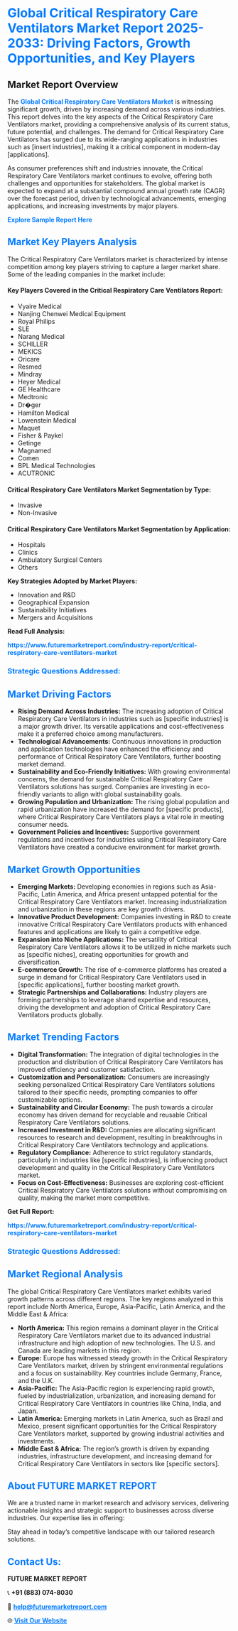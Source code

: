 <h1 style="color: #007BFF;">Global Critical Respiratory Care Ventilators Market Report 2025-2033: Driving Factors, Growth Opportunities, and Key Players</h1>

<section id="overview">
<h2>Market Report Overview</h2>
<p>The <a href="https://www.futuremarketreport.com/industry-report/critical-respiratory-care-ventilators-market" style="color: #007BFF; text-decoration: none;"><strong>Global Critical Respiratory Care Ventilators Market</strong></a> is witnessing significant growth, driven by increasing demand across various industries. This report delves into the key aspects of the Critical Respiratory Care Ventilators market, providing a comprehensive analysis of its current status, future potential, and challenges. The demand for Critical Respiratory Care Ventilators has surged due to its wide-ranging applications in industries such as [insert industries], making it a critical component in modern-day [applications].</p>
<p>As consumer preferences shift and industries innovate, the Critical Respiratory Care Ventilators market continues to evolve, offering both challenges and opportunities for stakeholders. The global market is expected to expand at a substantial compound annual growth rate (CAGR) over the forecast period, driven by technological advancements, emerging applications, and increasing investments by major players.</p>
</section>

<section id="overview">
<p><a href="https://www.futuremarketreport.com/request-sample/reportId=77832" style="color: #007BFF; text-decoration: none;"><strong>Explore Sample Report Here</strong></a></p>
</section>

<section id="key-players">
<h2 style="color: #007BFF;">Market Key Players Analysis</h2>
<p>The Critical Respiratory Care Ventilators market is characterized by intense competition among key players striving to capture a larger market share. Some of the leading companies in the market include:</p>
<h4>Key Players Covered in the Critical Respiratory Care Ventilators Report:</h4>
<ul><li>Vyaire Medical</li><li>Nanjing Chenwei Medical Equipment</li><li>Royal Philips</li><li>SLE</li><li>Narang Medical</li><li>SCHILLER</li><li>MEKICS</li><li>Oricare</li><li>Resmed</li><li>Mindray</li><li>Heyer Medical</li><li>GE Healthcare</li><li>Medtronic</li><li>Dr�ger</li><li>Hamilton Medical</li><li>Lowenstein Medical</li><li>Maquet</li><li>Fisher &amp; Paykel</li><li>Getinge</li><li>Magnamed</li><li>Comen</li><li>BPL Medical Technologies</li><li>ACUTRONIC</li></ul>
<h4>Critical Respiratory Care Ventilators Market Segmentation by Type:</h4>
<ul><li>Invasive</li><li>Non-Invasive</li></ul>

<h4>Critical Respiratory Care Ventilators Market Segmentation by Application:</h4>
<ul><li>Hospitals</li><li>Clinics</li><li>Ambulatory Surgical Centers</li><li>Others</li></ul>
<p><strong>Key Strategies Adopted by Market Players:</strong></p>
<ul>
<li>Innovation and R&D</li>
<li>Geographical Expansion</li>
<li>Sustainability Initiatives</li>
<li>Mergers and Acquisitions</li>
</ul>
</section>

<section>
<p><strong>Read Full Analysis: </strong></p><a href="https://www.futuremarketreport.com/industry-report/critical-respiratory-care-ventilators-market" style="color: #007BFF; text-decoration: none;"><strong>https://www.futuremarketreport.com/industry-report/critical-respiratory-care-ventilators-market</strong></a>
<h3 style="color: #007BFF;">Strategic Questions Addressed:</h3>
</section>

<section id="driving-factors">
<h2 style="color: #007BFF;">Market Driving Factors</h2>
<ul>
<li><strong>Rising Demand Across Industries:</strong> The increasing adoption of Critical Respiratory Care Ventilators in industries such as [specific industries] is a major growth driver. Its versatile applications and cost-effectiveness make it a preferred choice among manufacturers.</li>
<li><strong>Technological Advancements:</strong> Continuous innovations in production and application technologies have enhanced the efficiency and performance of Critical Respiratory Care Ventilators, further boosting market demand.</li>
<li><strong>Sustainability and Eco-Friendly Initiatives:</strong> With growing environmental concerns, the demand for sustainable Critical Respiratory Care Ventilators solutions has surged. Companies are investing in eco-friendly variants to align with global sustainability goals.</li>
<li><strong>Growing Population and Urbanization:</strong> The rising global population and rapid urbanization have increased the demand for [specific products], where Critical Respiratory Care Ventilators plays a vital role in meeting consumer needs.</li>
<li><strong>Government Policies and Incentives:</strong> Supportive government regulations and incentives for industries using Critical Respiratory Care Ventilators have created a conducive environment for market growth.</li>
</ul>
</section>

<section id="growth-opportunities">
<h2 style="color: #007BFF;">Market Growth Opportunities</h2>
<ul>
<li><strong>Emerging Markets:</strong> Developing economies in regions such as Asia-Pacific, Latin America, and Africa present untapped potential for the Critical Respiratory Care Ventilators market. Increasing industrialization and urbanization in these regions are key growth drivers.</li>
<li><strong>Innovative Product Development:</strong> Companies investing in R&D to create innovative Critical Respiratory Care Ventilators products with enhanced features and applications are likely to gain a competitive edge.</li>
<li><strong>Expansion into Niche Applications:</strong> The versatility of Critical Respiratory Care Ventilators allows it to be utilized in niche markets such as [specific niches], creating opportunities for growth and diversification.</li>
<li><strong>E-commerce Growth:</strong> The rise of e-commerce platforms has created a surge in demand for Critical Respiratory Care Ventilators used in [specific applications], further boosting market growth.</li>
<li><strong>Strategic Partnerships and Collaborations:</strong> Industry players are forming partnerships to leverage shared expertise and resources, driving the development and adoption of Critical Respiratory Care Ventilators products globally.</li>
</ul>
</section>

<section id="trending-factors">
<h2 style="color: #007BFF;">Market Trending Factors</h2>
<ul>
<li><strong>Digital Transformation:</strong> The integration of digital technologies in the production and distribution of Critical Respiratory Care Ventilators has improved efficiency and customer satisfaction.</li>
<li><strong>Customization and Personalization:</strong> Consumers are increasingly seeking personalized Critical Respiratory Care Ventilators solutions tailored to their specific needs, prompting companies to offer customizable options.</li>
<li><strong>Sustainability and Circular Economy:</strong> The push towards a circular economy has driven demand for recyclable and reusable Critical Respiratory Care Ventilators solutions.</li>
<li><strong>Increased Investment in R&D:</strong> Companies are allocating significant resources to research and development, resulting in breakthroughs in Critical Respiratory Care Ventilators technology and applications.</li>
<li><strong>Regulatory Compliance:</strong> Adherence to strict regulatory standards, particularly in industries like [specific industries], is influencing product development and quality in the Critical Respiratory Care Ventilators market.</li>
<li><strong>Focus on Cost-Effectiveness:</strong> Businesses are exploring cost-efficient Critical Respiratory Care Ventilators solutions without compromising on quality, making the market more competitive.</li>
</ul>
</section>

<section>
<p><strong>Get Full Report: </strong></p><a href="https://www.futuremarketreport.com/industry-report/critical-respiratory-care-ventilators-market" style="color: #007BFF; text-decoration: none;"><strong>https://www.futuremarketreport.com/industry-report/critical-respiratory-care-ventilators-market</strong></a>
<h3 style="color: #007BFF;">Strategic Questions Addressed:</h3>
</section>


<section id="regional-analysis">
<h2 style="color: #007BFF;">Market Regional Analysis</h2>
<p>The global Critical Respiratory Care Ventilators market exhibits varied growth patterns across different regions. The key regions analyzed in this report include North America, Europe, Asia-Pacific, Latin America, and the Middle East & Africa:</p>
<ul>
<li><strong>North America:</strong> This region remains a dominant player in the Critical Respiratory Care Ventilators market due to its advanced industrial infrastructure and high adoption of new technologies. The U.S. and Canada are leading markets in this region.</li>
<li><strong>Europe:</strong> Europe has witnessed steady growth in the Critical Respiratory Care Ventilators market, driven by stringent environmental regulations and a focus on sustainability. Key countries include Germany, France, and the U.K.</li>
<li><strong>Asia-Pacific:</strong> The Asia-Pacific region is experiencing rapid growth, fueled by industrialization, urbanization, and increasing demand for Critical Respiratory Care Ventilators in countries like China, India, and Japan.</li>
<li><strong>Latin America:</strong> Emerging markets in Latin America, such as Brazil and Mexico, present significant opportunities for the Critical Respiratory Care Ventilators market, supported by growing industrial activities and investments.</li>
<li><strong>Middle East & Africa:</strong> The region’s growth is driven by expanding industries, infrastructure development, and increasing demand for Critical Respiratory Care Ventilators in sectors like [specific sectors].</li>
</ul>
</section>

<footer>
<h2 style="color: #007BFF;">About FUTURE MARKET REPORT</h2>
<p>We are a trusted name in market research and advisory services, delivering actionable insights and strategic support to businesses across diverse industries. Our expertise lies in offering:</p>

<p>Stay ahead in today’s competitive landscape with our tailored research solutions.</p>

<h2 style="color: #007BFF;">Contact Us:</h2>
<p><strong>FUTURE MARKET REPORT</strong></p>
<p>📞 <strong>+91 (883) 074-8030</strong></p>
<p>📧 <strong><a href="mailto:help@futuremarketreport.com" style="color: #007BFF;">help@futuremarketreport.com</a></strong></p>
<p>🌐 <strong><a href="https://www.futuremarketreport.com/" style="color: #007BFF;">Visit Our Website</a></strong></p>
</footer>
